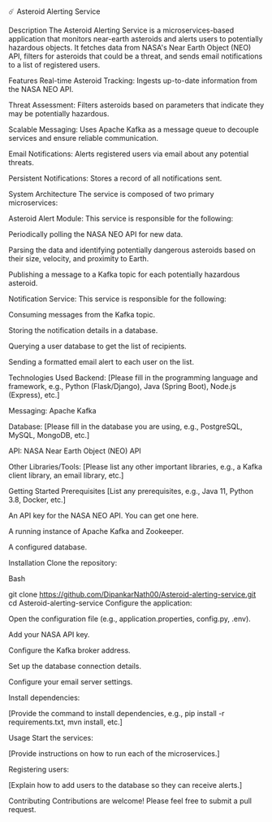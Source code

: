 ☄️ Asteroid Alerting Service


Description
The Asteroid Alerting Service is a microservices-based application that monitors near-earth asteroids and alerts users to potentially hazardous objects. It fetches data from NASA's Near Earth Object (NEO) API, filters for asteroids that could be a threat, and sends email notifications to a list of registered users.

Features
Real-time Asteroid Tracking: Ingests up-to-date information from the NASA NEO API.

Threat Assessment: Filters asteroids based on parameters that indicate they may be potentially hazardous.

Scalable Messaging: Uses Apache Kafka as a message queue to decouple services and ensure reliable communication.

Email Notifications: Alerts registered users via email about any potential threats.

Persistent Notifications: Stores a record of all notifications sent.

System Architecture
The service is composed of two primary microservices:

Asteroid Alert Module: This service is responsible for the following:

Periodically polling the NASA NEO API for new data.

Parsing the data and identifying potentially dangerous asteroids based on their size, velocity, and proximity to Earth.

Publishing a message to a Kafka topic for each potentially hazardous asteroid.

Notification Service: This service is responsible for the following:

Consuming messages from the Kafka topic.

Storing the notification details in a database.

Querying a user database to get the list of recipients.

Sending a formatted email alert to each user on the list.

Technologies Used
Backend: [Please fill in the programming language and framework, e.g., Python (Flask/Django), Java (Spring Boot), Node.js (Express), etc.]

Messaging: Apache Kafka

Database: [Please fill in the database you are using, e.g., PostgreSQL, MySQL, MongoDB, etc.]

API: NASA Near Earth Object (NEO) API

Other Libraries/Tools: [Please list any other important libraries, e.g., a Kafka client library, an email library, etc.]

Getting Started
Prerequisites
[List any prerequisites, e.g., Java 11, Python 3.8, Docker, etc.]

An API key for the NASA NEO API. You can get one here.

A running instance of Apache Kafka and Zookeeper.

A configured database.

Installation
Clone the repository:

Bash

git clone https://github.com/DipankarNath00/Asteroid-alerting-service.git
cd Asteroid-alerting-service
Configure the application:

Open the configuration file (e.g., application.properties, config.py, .env).

Add your NASA API key.

Configure the Kafka broker address.

Set up the database connection details.

Configure your email server settings.

Install dependencies:

[Provide the command to install dependencies, e.g., pip install -r requirements.txt, mvn install, etc.]

Usage
Start the services:

[Provide instructions on how to run each of the microservices.]

Registering users:

[Explain how to add users to the database so they can receive alerts.]

Contributing
Contributions are welcome! Please feel free to submit a pull request.
